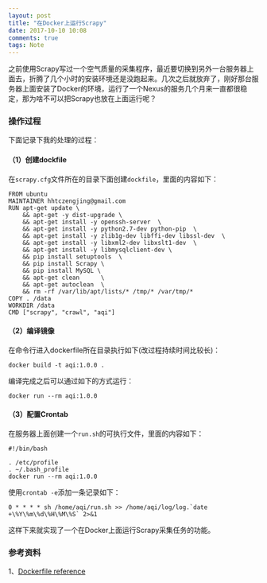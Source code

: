 ```yaml
---
layout: post
title: "在Docker上运行Scrapy"
date: 2017-10-10 10:08
comments: true
tags: Note
---
```


之前使用Scrapy写过一个空气质量的采集程序，最近要切换到另外一台服务器上面去，折腾了几个小时的安装环境还是没跑起来。几次之后就放弃了，刚好那台服务器上面安装了Docker的环境，运行了一个Nexus的服务几个月来一直都很稳定，那为啥不可以把Scrapy也放在上面运行呢？

### 操作过程

下面记录下我的处理的过程：

#### （1）创建dockfile

在`scrapy.cfg`文件所在的目录下面创建`dockfile`，里面的内容如下：

```
FROM ubuntu
MAINTAINER hhtczengjing@gmail.com
RUN apt-get update \
	&& apt-get -y dist-upgrade \
	&& apt-get install -y openssh-server  \
	&& apt-get install -y python2.7-dev python-pip  \
	&& apt-get install -y zlib1g-dev libffi-dev libssl-dev  \
	&& apt-get install -y libxml2-dev libxslt1-dev  \
	&& apt-get install -y libmysqlclient-dev \ 
	&& pip install setuptools  \
	&& pip install Scrapy \
	&& pip install MySQL \ 
	&& apt-get clean      \
 	&& apt-get autoclean  \
 	&& rm -rf /var/lib/apt/lists/* /tmp/* /var/tmp/*
COPY . /data
WORKDIR /data
CMD ["scrapy", "crawl", "aqi"]
```

#### （2）编译镜像

在命令行进入dockerfile所在目录执行如下(改过程持续时间比较长)：

```
docker build -t aqi:1.0.0 .
```

编译完成之后可以通过如下的方式运行：

```
docker run --rm aqi:1.0.0
```

#### （3）配置Crontab


在服务器上面创建一个`run.sh`的可执行文件，里面的内容如下：

```
#!/bin/bash

. /etc/profile
. ~/.bash_profile
docker run --rm aqi:1.0.0
```

使用`crontab -e`添加一条记录如下：

```
0 * * * * sh /home/aqi/run.sh >> /home/aqi/log/log.`date +\%Y\%m\%d\%H\%M\%S` 2>&1
```

这样下来就实现了一个在Docker上面运行Scrapy采集任务的功能。

### 参考资料

1、[Dockerfile reference](https://docs.docker.com/engine/reference/builder/)